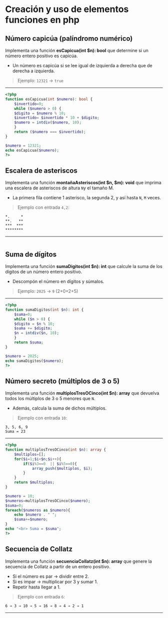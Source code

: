 # Creación y uso de elementos funciones en php
## Número capicúa (palíndromo numérico)

Implementa una función __esCapicua(int $n): bool__ que determine si un número entero positivo es capicúa.

- Un número es capicúa si se lee igual de izquierda a derecha que de derecha a izquierda.

> Ejemplo: `12321` → `true`
---
```php
<?php
function esCapicua(int $numero): bool {
    $invertido=0;
    while ($numero > 0) {
	$digito = $numero % 10;
	$invertido= $invertido * 10 + $digito;
	$numero = intdiv($numero, 10);
    }
    return ($numero === $invertido);
}

$numero = 12321;
echo esCapicua($numero);
?>
```

## Escalera de asteriscos

Implementa una función __montañaAsteriscos(int $n, $m): void__ que imprima una escalera de asteriscos de altura `N`y el tamaño M.

- La primera fila contiene 1 asterisco, la segunda 2, y así hasta `N`, `M` veces.

> Ejemplo con entrada `4,2`:

```text
*.     *
**.   **
***  ***
********
```
---
```php

```
## Suma de dígitos

Implementa una función __sumaDigitos(int $n): int__ que calcule la suma de los dígitos de un número entero positivo.

- Descompón el número en dígitos y súmalos.

> Ejemplo: `2025` → `9` (2+0+2+5)
---
```php
<?php
function sumaDigitos(int $n): int {
    $suma=0;
    while ($n > 0) {
	$digito = $n % 10;
	$suma += $digito;
	$n = intdiv($n, 10);
    }
    return $suma;
}

$numero = 2025;
echo sumaDigitos($numero);
?>
```
## Número secreto (múltiplos de 3 o 5)

Implementa una función __multiplosTresOCinco(int $n): array__ que devuelva todos los múltiplos de 3 o 5 menores que `N`.

- Además, calcula la suma de dichos múltiplos.

> Ejemplo con entrada `10`:

```code
3, 5, 6, 9
Suma = 23
```
---
```php
<?php
function multiplosTresOCinco(int $n): array {
    $multiplos=[];
    for($i=1;$i<$n;$i++){
        if($i%3==0  || $i%5==0){
            array_push($multiplos, $i);
        }
    }
    return $multiplos;
}

$numero = 10;
$numeros=multiplosTresOCinco($numero);
$suma=0;
foreach($numeros as $numero){
    echo $numero . " ";
    $suma+=$numero;
}
echo "<br> Suma = $suma";
?>
```
## Secuencia de Collatz

Implementa una función __secuenciaCollatz(int $n): array__ que genere la secuencia de Collatz a partir de un entero positivo.

- Si el número es par → dividir entre 2.  
- Si es impar → multiplicar por 3 y sumar 1.  
- Repetir hasta llegar a 1.

> Ejemplo con entrada `6`:

```code
6 → 3 → 10 → 5 → 16 → 8 → 4 → 2 → 1
```
---
```php

```
